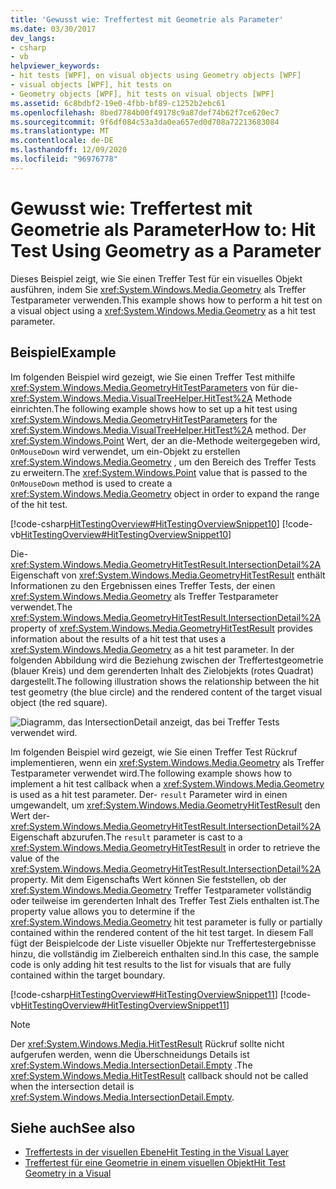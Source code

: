 ```yaml
---
title: 'Gewusst wie: Treffertest mit Geometrie als Parameter'
ms.date: 03/30/2017
dev_langs:
- csharp
- vb
helpviewer_keywords:
- hit tests [WPF], on visual objects using Geometry objects [WPF]
- visual objects [WPF], hit tests on
- Geometry objects [WPF], hit tests on visual objects [WPF]
ms.assetid: 6c8bdbf2-19e0-4fbb-bf89-c1252b2ebc61
ms.openlocfilehash: 8bed7784b00f49178c9a87def74b62f7ce620ec7
ms.sourcegitcommit: 9f6df084c53a3da0ea657ed0d708a72213683084
ms.translationtype: MT
ms.contentlocale: de-DE
ms.lasthandoff: 12/09/2020
ms.locfileid: "96976778"
---
```

# <a name="how-to-hit-test-using-geometry-as-a-parameter"></a><span data-ttu-id="7728b-102">Gewusst wie: Treffertest mit Geometrie als Parameter</span><span class="sxs-lookup"><span data-stu-id="7728b-102">How to: Hit Test Using Geometry as a Parameter</span></span>
<span data-ttu-id="7728b-103">Dieses Beispiel zeigt, wie Sie einen Treffer Test für ein visuelles Objekt ausführen, indem Sie <xref:System.Windows.Media.Geometry> als Treffer Testparameter verwenden.</span><span class="sxs-lookup"><span data-stu-id="7728b-103">This example shows how to perform a hit test on a visual object using a <xref:System.Windows.Media.Geometry> as a hit test parameter.</span></span>  
  
## <a name="example"></a><span data-ttu-id="7728b-104">Beispiel</span><span class="sxs-lookup"><span data-stu-id="7728b-104">Example</span></span>  
 <span data-ttu-id="7728b-105">Im folgenden Beispiel wird gezeigt, wie Sie einen Treffer Test mithilfe <xref:System.Windows.Media.GeometryHitTestParameters> von für die- <xref:System.Windows.Media.VisualTreeHelper.HitTest%2A> Methode einrichten.</span><span class="sxs-lookup"><span data-stu-id="7728b-105">The following example shows how to set up a hit test using <xref:System.Windows.Media.GeometryHitTestParameters> for the <xref:System.Windows.Media.VisualTreeHelper.HitTest%2A> method.</span></span> <span data-ttu-id="7728b-106">Der <xref:System.Windows.Point> Wert, der an die-Methode weitergegeben wird, `OnMouseDown` wird verwendet, um ein-Objekt zu erstellen <xref:System.Windows.Media.Geometry> , um den Bereich des Treffer Tests zu erweitern.</span><span class="sxs-lookup"><span data-stu-id="7728b-106">The <xref:System.Windows.Point> value that is passed to the `OnMouseDown` method is used to create a <xref:System.Windows.Media.Geometry> object in order to expand the range of the hit test.</span></span>  
  
 [!code-csharp[HitTestingOverview#HitTestingOverviewSnippet10](~/samples/snippets/csharp/VS_Snippets_Wpf/HitTestingOverview/CSharp/GeometryHitTest.cs#hittestingoverviewsnippet10)]
 [!code-vb[HitTestingOverview#HitTestingOverviewSnippet10](~/samples/snippets/visualbasic/VS_Snippets_Wpf/HitTestingOverview/visualbasic/geometryhittest.vb#hittestingoverviewsnippet10)]  
  
 <span data-ttu-id="7728b-107">Die- <xref:System.Windows.Media.GeometryHitTestResult.IntersectionDetail%2A> Eigenschaft von <xref:System.Windows.Media.GeometryHitTestResult> enthält Informationen zu den Ergebnissen eines Treffer Tests, der einen <xref:System.Windows.Media.Geometry> als Treffer Testparameter verwendet.</span><span class="sxs-lookup"><span data-stu-id="7728b-107">The <xref:System.Windows.Media.GeometryHitTestResult.IntersectionDetail%2A> property of <xref:System.Windows.Media.GeometryHitTestResult> provides information about the results of a hit test that uses a <xref:System.Windows.Media.Geometry> as a hit test parameter.</span></span> <span data-ttu-id="7728b-108">In der folgenden Abbildung wird die Beziehung zwischen der Treffertestgeometrie (blauer Kreis) und dem gerenderten Inhalt des Zielobjekts (rotes Quadrat) dargestellt.</span><span class="sxs-lookup"><span data-stu-id="7728b-108">The following illustration shows the relationship between the hit test geometry (the blue circle) and the rendered content of the target visual object (the red square).</span></span>  
  
 ![Diagramm, das IntersectionDetail anzeigt, das bei Treffer Tests verwendet wird.](./media/how-to-hit-test-using-geometry-as-a-parameter/intersectiondetail-hit-test.png)  
  
 <span data-ttu-id="7728b-110">Im folgenden Beispiel wird gezeigt, wie Sie einen Treffer Test Rückruf implementieren, wenn ein <xref:System.Windows.Media.Geometry> als Treffer Testparameter verwendet wird.</span><span class="sxs-lookup"><span data-stu-id="7728b-110">The following example shows how to implement a hit test callback when a <xref:System.Windows.Media.Geometry> is used as a hit test parameter.</span></span> <span data-ttu-id="7728b-111">Der- `result` Parameter wird in einen umgewandelt, um <xref:System.Windows.Media.GeometryHitTestResult> den Wert der- <xref:System.Windows.Media.GeometryHitTestResult.IntersectionDetail%2A> Eigenschaft abzurufen.</span><span class="sxs-lookup"><span data-stu-id="7728b-111">The `result` parameter is cast to a <xref:System.Windows.Media.GeometryHitTestResult> in order to retrieve the value of the <xref:System.Windows.Media.GeometryHitTestResult.IntersectionDetail%2A> property.</span></span> <span data-ttu-id="7728b-112">Mit dem Eigenschafts Wert können Sie feststellen, ob der <xref:System.Windows.Media.Geometry> Treffer Testparameter vollständig oder teilweise im gerenderten Inhalt des Treffer Test Ziels enthalten ist.</span><span class="sxs-lookup"><span data-stu-id="7728b-112">The property value allows you to determine if the <xref:System.Windows.Media.Geometry> hit test parameter is fully or partially contained within the rendered content of the hit test target.</span></span> <span data-ttu-id="7728b-113">In diesem Fall fügt der Beispielcode der Liste visueller Objekte nur Treffertestergebnisse hinzu, die vollständig im Zielbereich enthalten sind.</span><span class="sxs-lookup"><span data-stu-id="7728b-113">In this case, the sample code is only adding hit test results to the list for visuals that are fully contained within the target boundary.</span></span>  
  
 [!code-csharp[HitTestingOverview#HitTestingOverviewSnippet11](~/samples/snippets/csharp/VS_Snippets_Wpf/HitTestingOverview/CSharp/GeometryHitTest.cs#hittestingoverviewsnippet11)]
 [!code-vb[HitTestingOverview#HitTestingOverviewSnippet11](~/samples/snippets/visualbasic/VS_Snippets_Wpf/HitTestingOverview/visualbasic/geometryhittest.vb#hittestingoverviewsnippet11)]  
  
> [!NOTE]
> <span data-ttu-id="7728b-114">Der <xref:System.Windows.Media.HitTestResult> Rückruf sollte nicht aufgerufen werden, wenn die Überschneidungs Details ist <xref:System.Windows.Media.IntersectionDetail.Empty> .</span><span class="sxs-lookup"><span data-stu-id="7728b-114">The <xref:System.Windows.Media.HitTestResult> callback should not be called when the intersection detail is <xref:System.Windows.Media.IntersectionDetail.Empty>.</span></span>  
  
## <a name="see-also"></a><span data-ttu-id="7728b-115">Siehe auch</span><span class="sxs-lookup"><span data-stu-id="7728b-115">See also</span></span>

- [<span data-ttu-id="7728b-116">Treffertests in der visuellen Ebene</span><span class="sxs-lookup"><span data-stu-id="7728b-116">Hit Testing in the Visual Layer</span></span>](hit-testing-in-the-visual-layer.md)
- [<span data-ttu-id="7728b-117">Treffertest für eine Geometrie in einem visuellen Objekt</span><span class="sxs-lookup"><span data-stu-id="7728b-117">Hit Test Geometry in a Visual</span></span>](how-to-hit-test-geometry-in-a-visual.md)
